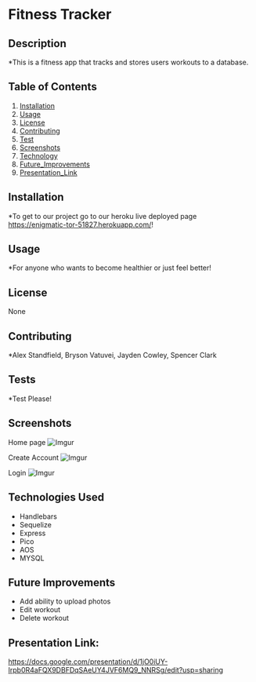 
  # Fitness Tracker 


  ## Description
  *This is a fitness app that tracks and stores users workouts to a database.

  ## Table of Contents 
  1. [Installation](#installation)
  2. [Usage](#usage)
  3. [License](#license)
  4. [Contributing](#contributing)
  5. [Test](#tests)
  6. [Screenshots](#screenshots)
  7. [Technology](#technologies-used)
  8. [Future_Improvements](#future-improvements)
  9. [Presentation_Link](#presentation-link)

  ## Installation
  *To get to our project go to our heroku live deployed page https://enigmatic-tor-51827.herokuapp.com/!

  ## Usage
  *For anyone who wants to become healthier or just feel better!

  ## License 
  None

  ## Contributing 
  *Alex Standfield, Bryson Vatuvei, Jayden Cowley, Spencer Clark

  ## Tests
  *Test Please!

  ## Screenshots 
  Home page
  ![Imgur](https://i.imgur.com/GEfG8hp.png)

  Create Account 
  ![Imgur](https://i.imgur.com/y5TPgfb.png)


  Login 
  ![Imgur](https://i.imgur.com/3bhGxzE.png)

  ## Technologies Used 
  - Handlebars 
  - Sequelize 
  - Express 
  - Pico
  - AOS 
  - MYSQL

  ## Future Improvements 
  - Add ability to upload photos 
  - Edit workout 
  - Delete workout

  ## Presentation Link: 
  https://docs.google.com/presentation/d/1jO0iUY-Irpb0R4aFQX9DBFDqSAeUY4JVF6MQ9_NNRSg/edit?usp=sharing
